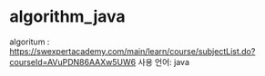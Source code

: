 # algorithm_java

algoritum : https://swexpertacademy.com/main/learn/course/subjectList.do?courseId=AVuPDN86AAXw5UW6
사용 언어: java
